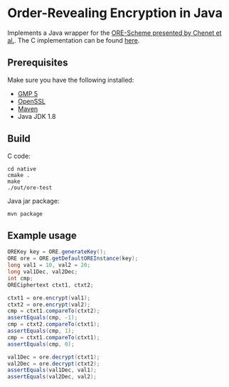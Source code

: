 #  Order-Revealing Encryption in Java

Implements a Java wrapper for the
[ORE-Scheme presented by Chenet et al.](https://crypto.stanford.edu/ore/). The C implementation can be found 
[here](https://github.com/kevinlewi/fastore).

## Prerequisites 
Make sure you have the following installed:
 * [GMP 5](http://gmplib.org/)
 * [OpenSSL](http://www.openssl.org/source/)
 * [Maven](https://maven.apache.org/)
 * Java JDK 1.8
 
## Build 

C code:
```
cd native
cmake .
make
./out/ore-test
``` 

Java jar package:
```
mvn package
``` 

## Example usage

```java
OREKey key = ORE.generateKey();
ORE ore = ORE.getDefaultOREInstance(key);
long val1 = 10, val2 = 20;
long val1Dec, val2Dec;
int cmp;
ORECiphertext ctxt1, ctxt2;

ctxt1 = ore.encrypt(val1);
ctxt2 = ore.encrypt(val2);
cmp = ctxt1.compareTo(ctxt2);
assertEquals(cmp, -1);
cmp = ctxt2.compareTo(ctxt1);
assertEquals(cmp, 1);
cmp = ctxt1.compareTo(ctxt1);
assertEquals(cmp, 0);

val1Dec = ore.decrypt(ctxt1);
val2Dec = ore.decrypt(ctxt2);
assertEquals(val1Dec, val1);
assertEquals(val2Dec, val2);

``` 